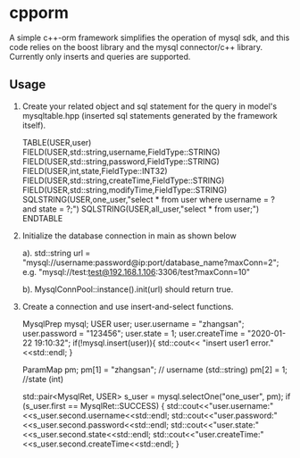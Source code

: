 # cpporm
A simple c++-orm framework simplifies the operation of mysql sdk, and this code relies on the boost library and the mysql connector/c++ library. Currently only inserts and queries are supported.

## Usage
1. Create your related object and sql statement for the query in model's mysqltable.hpp (inserted sql statements generated by the framework itself).
    
    TABLE(USER,user)  
    FIELD(USER,std::string,username,FieldType::STRING)
    FIELD(USER,std::string,password,FieldType::STRING)
    FIELD(USER,int,state,FieldType::INT32)
    FIELD(USER,std::string,createTime,FieldType::STRING)
    FIELD(USER,std::string,modifyTime,FieldType::STRING)
    SQLSTRING(USER,one_user,"select * from user where username = ? and state = ?;")
    SQLSTRING(USER,all_user,"select * from user;")
    ENDTABLE
    
2. Initialize the database connection in main as shown below

    a).  std::string url = "mysql://username:password@ip:port/database_name?maxConn=2";
        e.g.   "mysql://test:test@192.168.1.106:3306/test?maxConn=10"
    
    b). MysqlConnPool::instance().init(url) should return true.
    
3. Create a connection and use insert-and-select functions.

    MysqlPrep mysql;
    USER user;
    user.username = "zhangsan";
    user.password = "123456";
    user.state = 1;
    user.createTime = "2020-01-22 19:10:32";
    if(!mysql.insert(user)){
        std::cout<< "insert user1 error." <<std::endl;
    }
    
    ParamMap pm;
    pm[1] = "zhangsan"; // username (std::string)
    pm[2] = 1;  //state (int)

    std::pair<MysqlRet, USER> s_user = mysql.selectOne<USER>("one_user", pm);
    if (s_user.first == MysqlRet::SUCCESS) {
        std::cout<<"user.username:"<<s_user.second.username<<std::endl;
        std::cout<<"user.password:"<<s_user.second.password<<std::endl;
        std::cout<<"user.state:"<<s_user.second.state<<std::endl;
        std::cout<<"user.createTime:"<<s_user.second.createTime<<std::endl;
    }



    
    
    
